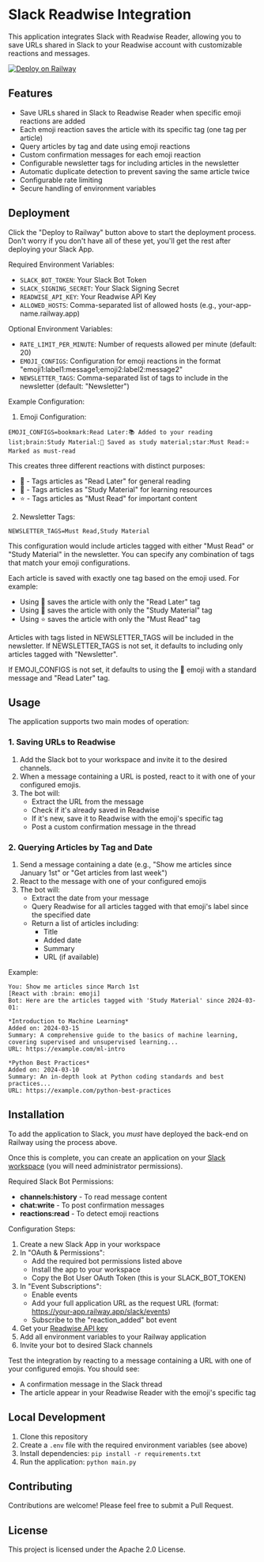 # Slack Readwise Integration

This application integrates Slack with Readwise Reader, allowing you to save URLs shared in Slack to your Readwise account with customizable reactions and messages.

[![Deploy on Railway](https://railway.app/button.svg)](https://railway.app/template/AzS2fY?referralCode=mOVLfw)

## Features
- Save URLs shared in Slack to Readwise Reader when specific emoji reactions are added
- Each emoji reaction saves the article with its specific tag (one tag per article)
- Query articles by tag and date using emoji reactions
- Custom confirmation messages for each emoji reaction
- Configurable newsletter tags for including articles in the newsletter
- Automatic duplicate detection to prevent saving the same article twice
- Configurable rate limiting
- Secure handling of environment variables

## Deployment
Click the "Deploy to Railway" button above to start the deployment process. Don't worry if you don't have all of these yet, you'll get the rest after deploying your Slack App.

Required Environment Variables:
- `SLACK_BOT_TOKEN`: Your Slack Bot Token
- `SLACK_SIGNING_SECRET`: Your Slack Signing Secret
- `READWISE_API_KEY`: Your Readwise API Key
- `ALLOWED_HOSTS`: Comma-separated list of allowed hosts (e.g., your-app-name.railway.app)

Optional Environment Variables:
- `RATE_LIMIT_PER_MINUTE`: Number of requests allowed per minute (default: 20)
- `EMOJI_CONFIGS`: Configuration for emoji reactions in the format "emoji1:label1:message1;emoji2:label2:message2"
- `NEWSLETTER_TAGS`: Comma-separated list of tags to include in the newsletter (default: "Newsletter")

Example Configuration:

1. Emoji Configuration:
```
EMOJI_CONFIGS=bookmark:Read Later:📚 Added to your reading list;brain:Study Material:🧠 Saved as study material;star:Must Read:⭐ Marked as must-read
```

This creates three different reactions with distinct purposes:
- :bookmark: - Tags articles as "Read Later" for general reading
- :brain: - Tags articles as "Study Material" for learning resources
- :star: - Tags articles as "Must Read" for important content

2. Newsletter Tags:
```
NEWSLETTER_TAGS=Must Read,Study Material
```

This configuration would include articles tagged with either "Must Read" or "Study Material" in the newsletter. You can specify any combination of tags that match your emoji configurations.

Each article is saved with exactly one tag based on the emoji used. For example:
- Using :bookmark: saves the article with only the "Read Later" tag
- Using :brain: saves the article with only the "Study Material" tag
- Using :star: saves the article with only the "Must Read" tag

Articles with tags listed in NEWSLETTER_TAGS will be included in the newsletter. If NEWSLETTER_TAGS is not set, it defaults to including only articles tagged with "Newsletter".

If EMOJI_CONFIGS is not set, it defaults to using the :bookmark: emoji with a standard message and "Read Later" tag.

## Usage
The application supports two main modes of operation:

### 1. Saving URLs to Readwise
1. Add the Slack bot to your workspace and invite it to the desired channels.
2. When a message containing a URL is posted, react to it with one of your configured emojis.
3. The bot will:
   - Extract the URL from the message
   - Check if it's already saved in Readwise
   - If it's new, save it to Readwise with the emoji's specific tag
   - Post a custom confirmation message in the thread

### 2. Querying Articles by Tag and Date
1. Send a message containing a date (e.g., "Show me articles since January 1st" or "Get articles from last week")
2. React to the message with one of your configured emojis
3. The bot will:
   - Extract the date from your message
   - Query Readwise for all articles tagged with that emoji's label since the specified date
   - Return a list of articles including:
     - Title
     - Added date
     - Summary
     - URL (if available)

Example:
```
You: Show me articles since March 1st
[React with :brain: emoji]
Bot: Here are the articles tagged with 'Study Material' since 2024-03-01:

*Introduction to Machine Learning*
Added on: 2024-03-15
Summary: A comprehensive guide to the basics of machine learning, covering supervised and unsupervised learning...
URL: https://example.com/ml-intro

*Python Best Practices*
Added on: 2024-03-10
Summary: An in-depth look at Python coding standards and best practices...
URL: https://example.com/python-best-practices
```

## Installation
To add the application to Slack, you *must* have deployed the back-end on Railway using the process above.

Once this is complete, you can create an application on your [Slack workspace](https://api.slack.com/) (you will need administrator permissions).

Required Slack Bot Permissions:
- **channels:history** - To read message content
- **chat:write** - To post confirmation messages
- **reactions:read** - To detect emoji reactions

Configuration Steps:
1. Create a new Slack App in your workspace
2. In "OAuth & Permissions":
   - Add the required bot permissions listed above
   - Install the app to your workspace
   - Copy the Bot User OAuth Token (this is your SLACK_BOT_TOKEN)
3. In "Event Subscriptions":
   - Enable events
   - Add your full application URL as the request URL (format: https://your-app.railway.app/slack/events)
   - Subscribe to the "reaction_added" bot event
4. Get your [Readwise API key](https://readwise.io/access_token)
5. Add all environment variables to your Railway application
6. Invite your bot to desired Slack channels

Test the integration by reacting to a message containing a URL with one of your configured emojis. You should see:
- A confirmation message in the Slack thread
- The article appear in your Readwise Reader with the emoji's specific tag

## Local Development
1. Clone this repository
2. Create a `.env` file with the required environment variables (see above)
3. Install dependencies: `pip install -r requirements.txt`
4. Run the application: `python main.py`

## Contributing
Contributions are welcome! Please feel free to submit a Pull Request.

## License
This project is licensed under the Apache 2.0 License.
